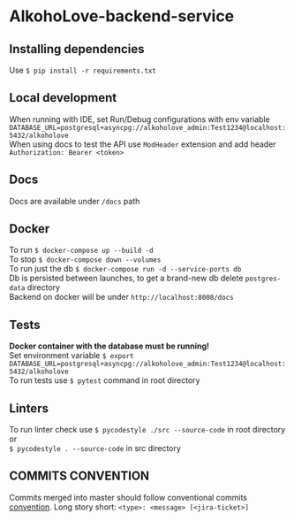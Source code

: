 # AlkohoLove-backend-service

## Installing dependencies

Use `$ pip install -r requirements.txt`

## Local development

When running with IDE, set Run/Debug configurations with env variable  
`DATABASE_URL=postgresql+asyncpg://alkoholove_admin:Test1234@localhost:5432/alkoholove`  
When using docs to test the API use `ModHeader` extension and add header `Authorization: Bearer <token>`

## Docs
Docs are available under `/docs` path

## Docker

To run `$ docker-compose up --build -d`  
To stop `$ docker-compose down --volumes`  
To run just the db `$ docker-compose run -d --service-ports db`  
Db is persisted between launches, to get a brand-new db delete `postgres-data` directory  
Backend on docker will be under `http://localhost:8008/docs`

## Tests

**Docker container with the database must be running!**  
Set environment variable `$ export DATABASE_URL=postgresql+asyncpg://alkoholove_admin:Test1234@localhost:5432/alkoholove`  
To run tests use `$ pytest` command in root directory

## Linters

To run linter check use `$ pycodestyle ./src --source-code` in root directory or  
`$ pycodestyle . --source-code` in src directory

## COMMITS CONVENTION

Commits merged into master should follow conventional 
commits [convention](https://gist.github.com/Zekfad/f51cb06ac76e2457f11c80ed705c95a3).
Long story short: `<type>: <message> [<jira-ticket>]`
